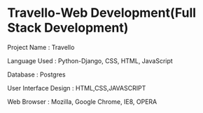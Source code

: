 # Travello-Web Development(Full Stack Development)
Project Name                      :  Travello

Language Used                     :  Python-Django, CSS, HTML, JavaScript

Database                          :  Postgres

User Interface Design             :  HTML,CSS,JAVASCRIPT

Web Browser                       :  Mozilla, Google Chrome, IE8, OPERA

